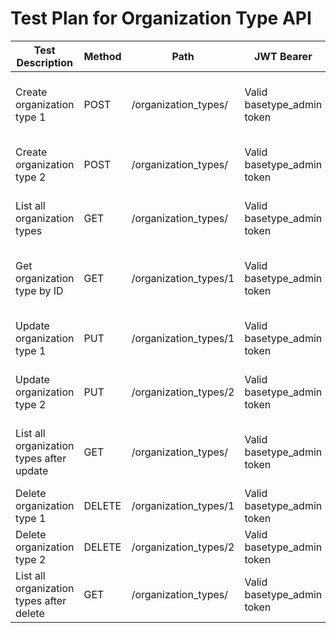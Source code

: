 # Test Plan for Organization Type API

| Test Description | Method | Path | JWT Bearer | Body Payload | Expected Result |
|------------------|--------|------|------------|--------------|-----------------|
| Create organization type 1 | POST | /organization_types/ | Valid basetype_admin token | `{"description": "Corporation"}` | Returns OrganizationTypeOut with id, description="Corporation", HTTP 200 |
| Create organization type 2 | POST | /organization_types/ | Valid basetype_admin token | `{"description": "Non-Profit"}` | Returns OrganizationTypeOut with id, description="Non-Profit", HTTP 200 |
| List all organization types | GET | /organization_types/ | Valid basetype_admin token | None | Returns list of OrganizationTypeOut including Corporation and Non-Profit, HTTP 200 |
| Get organization type by ID | GET | /organization_types/1 | Valid basetype_admin token | None | Returns OrganizationTypeOut with id=1, description="Corporation", HTTP 200 |
| Update organization type 1 | PUT | /organization_types/1 | Valid basetype_admin token | `{"description": "Updated Corporation"}` | Returns updated OrganizationTypeOut with description="Updated Corporation", HTTP 200 |
| Update organization type 2 | PUT | /organization_types/2 | Valid basetype_admin token | `{"description": "Updated Non-Profit"}` | Returns updated OrganizationTypeOut with description="Updated Non-Profit", HTTP 200 |
| List all organization types after update | GET | /organization_types/ | Valid basetype_admin token | None | Returns list of OrganizationTypeOut including Updated Corporation and Updated Non-Profit, HTTP 200 |
| Delete organization type 1 | DELETE | /organization_types/1 | Valid basetype_admin token | None | Returns {"message": "Organization type deleted"}, HTTP 200 |
| Delete organization type 2 | DELETE | /organization_types/2 | Valid basetype_admin token | None | Returns {"message": "Organization type deleted"}, HTTP 200 |
| List all organization types after delete | GET | /organization_types/ | Valid basetype_admin token | None | Returns empty list or remaining OrganizationTypeOut, HTTP 200 |